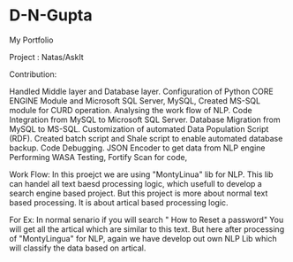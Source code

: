 # D-N-Gupta
My Portfolio 

Project :  Natas/AskIt

Contribution:
	
Handled Middle layer and Database layer. Configuration of Python CORE ENGINE Module and Microsoft SQL Server,
MySQL, Created MS-SQL module for CURD operation. Analysing the work flow of NLP. Code Integration from MySQL to Microsoft SQL Server.
Database Migration from MySQL to MS-SQL. Customization of automated Data Population Script (RDF). 
Created batch script and Shale script to enable automated database backup. Code Debugging.
JSON Encoder to get data from NLP engine Performing WASA Testing, Fortify Scan for code,

Work Flow: In this proejct we are using "MontyLinua" lib for NLP. This lib can handel all text baesd processing logic, which usefull to develop a search engine based project. But this project is more about normal text based processing. It is about artical based processing logic.

For Ex: In normal senario if you will search " How to Reset a password"
You will get all the artical which are similar to this text. But here after processing of "MontyLingua" for NLP, again we have develop out own NLP Lib which will classify the data based on artical.  
